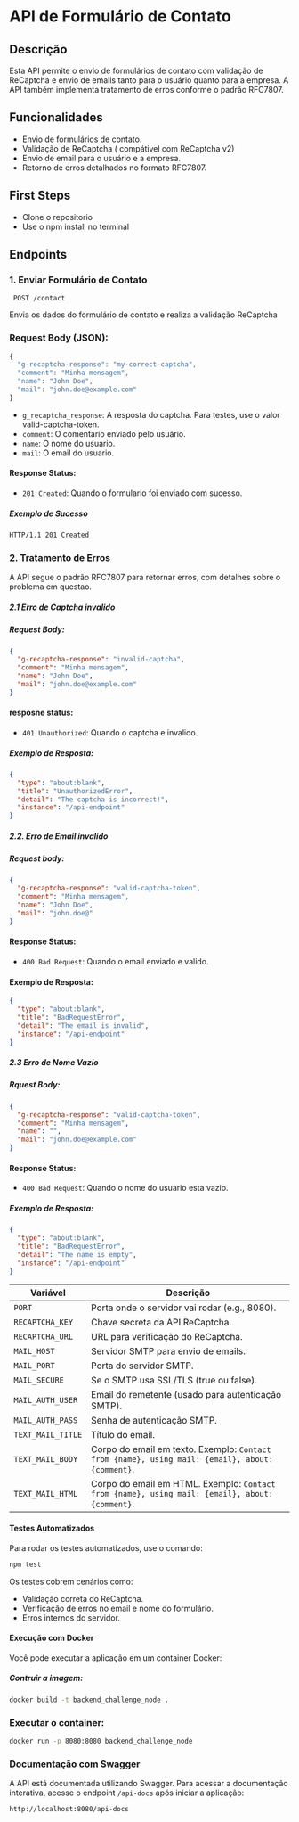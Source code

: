 # API de Formulário de Contato

## Descrição

Esta API permite o envio de formulários de contato com validação de ReCaptcha e envio de emails tanto para o usuário quanto para a empresa. A API também implementa tratamento de erros conforme o padrão RFC7807.

## Funcionalidades

- Envio de formulários de contato.
- Validação de ReCaptcha ( compátivel com ReCaptcha v2)
- Envio de email para o usuário e a empresa.
- Retorno de erros detalhados no formato RFC7807.

## First Steps
- Clone o repositorio
- Use o npm install no terminal

## Endpoints

### 1. Enviar Formulário de Contato

` POST /contact`

Envia os dados do formulário de contato e realiza a validação ReCaptcha

### Request Body (JSON):

```typescript
{
  "g-recaptcha-response": "my-correct-captcha",
  "comment": "Minha mensagem",
  "name": "John Doe",
  "mail": "john.doe@example.com"
}
```

- `g_recaptcha_response`: A resposta do captcha. Para testes, use o valor valid-captcha-token.
- `comment`: O comentário enviado pelo usuário.
- `name`: O nome do usuario.
- `mail`: O email do usuario.

#### Response Status:

- `201 Created`: Quando o formulario foi enviado com sucesso.

##### Exemplo de Sucesso

```html
HTTP/1.1 201 Created
```

### 2. Tratamento de Erros

A API segue o padrão RFC7807 para retornar erros, com detalhes sobre o problema em questao.

##### 2.1 Erro de Captcha invalido

##### Request Body:

```JSON
{
  "g-recaptcha-response": "invalid-captcha",
  "comment": "Minha mensagem",
  "name": "John Doe",
  "mail": "john.doe@example.com"
}
```

#### resposne status:

- `401 Unauthorized`: Quando o captcha e invalido.

##### Exemplo de Resposta:

```json
{
  "type": "about:blank",
  "title": "UnauthorizedError",
  "detail": "The captcha is incorrect!",
  "instance": "/api-endpoint"
}
```

##### 2.2. Erro de Email invalido

##### Request body:

```json
{
  "g-recaptcha-response": "valid-captcha-token",
  "comment": "Minha mensagem",
  "name": "John Doe",
  "mail": "john.doe@"
}
```

#### Response Status:

- `400 Bad Request`: Quando o email enviado e valido.

#### Exemplo de Resposta:

```JSON
{
  "type": "about:blank",
  "title": "BadRequestError",
  "detail": "The email is invalid",
  "instance": "/api-endpoint"
}
```

##### 2.3 Erro de Nome Vazio

##### Rquest Body:

```JSON
{
  "g-recaptcha-response": "valid-captcha-token",
  "comment": "Minha mensagem",
  "name": "",
  "mail": "john.doe@example.com"
}
```

#### Response Status:

- `400 Bad Request`: Quando o nome do usuario esta vazio.

##### Exemplo de Resposta:

```JSON
{
  "type": "about:blank",
  "title": "BadRequestError",
  "detail": "The name is empty",
  "instance": "/api-endpoint"
}
```

| Variável          | Descrição                                                                                       |
| ----------------- | ----------------------------------------------------------------------------------------------- |
| `PORT`            | Porta onde o servidor vai rodar (e.g., 8080).                                                   |
| `RECAPTCHA_KEY`   | Chave secreta da API ReCaptcha.                                                                 |
| `RECAPTCHA_URL`   | URL para verificação do ReCaptcha.                                                              |
| `MAIL_HOST`       | Servidor SMTP para envio de emails.                                                             |
| `MAIL_PORT`       | Porta do servidor SMTP.                                                                         |
| `MAIL_SECURE`     | Se o SMTP usa SSL/TLS (true ou false).                                                          |
| `MAIL_AUTH_USER`  | Email do remetente (usado para autenticação SMTP).                                              |
| `MAIL_AUTH_PASS`  | Senha de autenticação SMTP.                                                                     |
| `TEXT_MAIL_TITLE` | Título do email.                                                                                |
| `TEXT_MAIL_BODY`  | Corpo do email em texto. Exemplo: `Contact from {name}, using mail: {email}, about: {comment}`. |
| `TEXT_MAIL_HTML`  | Corpo do email em HTML. Exemplo: `Contact from {name}, using mail: {email}, about: {comment}`.  |

#### Testes Automatizados

Para rodar os testes automatizados, use o comando:

```bash
npm test
```

Os testes cobrem cenários como:

- Validação correta do ReCaptcha.
- Verificação de erros no email e nome do formulário.
- Erros internos do servidor.

#### Execução com Docker

Você pode executar a aplicação em um container Docker:

##### Contruir a imagem:

```bash
docker build -t backend_challenge_node .
```

### Executar o container:

```bash
docker run -p 8080:8080 backend_challenge_node
```

### Documentação com Swagger

A API está documentada utilizando Swagger. Para acessar a documentação interativa, acesse o endpoint `/api-docs` após iniciar a aplicação:

```bash
http://localhost:8080/api-docs
```
